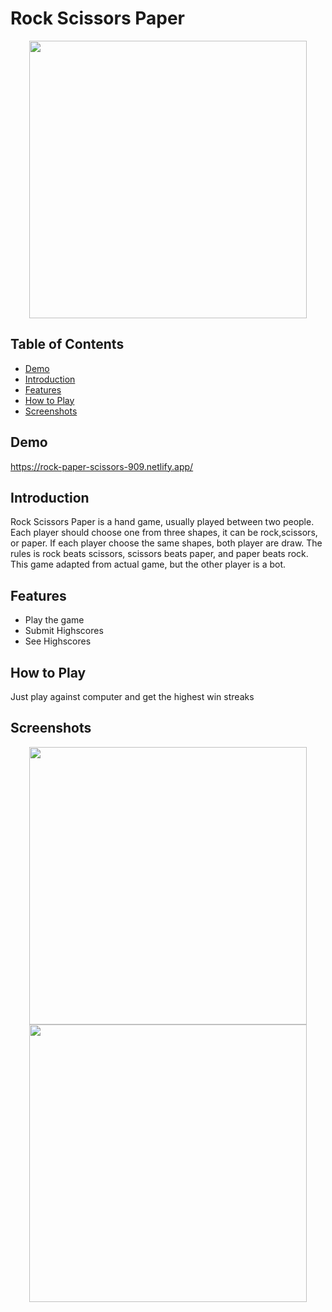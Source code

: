 <h1 align="left">Rock Scissors Paper</h1>
<p align="center">
    <img width="444" src="https://i.ibb.co/fvQF76d/Screenshot-2021-11-17-091911.png">
</p>



## Table of Contents

- [Demo](#demo)
- [Introduction](#introduction)
- [Features](#features)
- [How to Play](#how-to-play)
- [Screenshots](#screenshots)


## Demo
https://rock-paper-scissors-909.netlify.app/


## Introduction
Rock Scissors Paper is a hand game, usually played between two people. Each player should choose one from three shapes, it can be rock,scissors, or paper. If each player choose the same shapes, both player are draw. The rules is rock beats scissors, scissors beats paper, and paper beats rock. This game adapted from actual game, but the other player is a bot.


## Features
* Play the game
* Submit Highscores
* See Highscores

## How to Play
Just play against computer and get the highest win streaks



## Screenshots
<div align="center">
    <img width="444" src="https://i.ibb.co/nMPst8K/Screenshot-2021-11-17-091938.png">
    <img width="444" src="https://i.ibb.co/y5stx4T/Screenshot-2021-11-17-092019.png">
</div>







